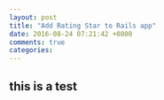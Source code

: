 ```yaml
---
layout: post
title: "Add Rating Star to Rails app"
date: 2016-08-24 07:21:42 +0800
comments: true
categories:
---
```

## this is a test
